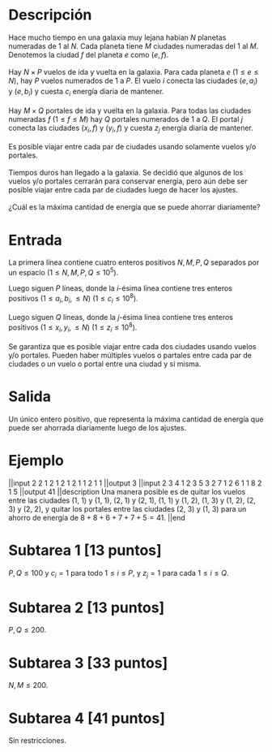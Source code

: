 # Descripción
Hace mucho tiempo en una galaxia muy lejana habían $N$ planetas numeradas de 1 al $N$. Cada planeta tiene $M$ ciudades numeradas del 1 al $M$. Denotemos la ciudad $f$ del planeta $e$ como $(e, f)$.
<br/><br/>
Hay $N \times P$ vuelos de ida y vuelta en la galaxia. Para cada planeta $e$ $(1 \leq e \leq N)$, hay $P$ vuelos numerados de 1 a $P$. El vuelo $i$ conecta las ciudades $(e, a_i)$ y $(e, b_i)$ y cuesta $c_i$ energía diaria de mantener.
<br/><br/>
Hay $M \times Q$ portales de ida y vuelta en la galaxia. Para todas las ciudades numeradas $f$ $(1 \leq f \leq M)$ hay $Q$ portales numerados de 1 a $Q$. El portal $j$ conecta las ciudades $(x_i, f)$ y $(y_i, f)$ y cuesta $z_j$ energía diaria de mantener.
<br/><br/>
Es posible viajar entre cada par de ciudades usando solamente vuelos y/o portales.
<br/><br/>
Tiempos duros han llegado a la galaxia. Se decidió que algunos de los vuelos y/o portales cerrarán para conservar energía, pero aún debe ser posible viajar entre cada par de ciudades luego de hacer los ajustes.
<br/><br/>
¿Cuál es la máxima cantidad de energía que se puede ahorrar diariamente?

# Entrada
La primera línea contiene cuatro enteros positivos $N, M, P, Q$ separados por un espacio $(1 \leq N, M, P, Q \leq 10^{5})$.

Luego siguen $P$ líneas, donde la $i$-ésima línea contiene tres enteros positivos $(1 \leq a_i, b_i, \leq N)$ $(1 \leq c_i \leq 10^{8})$.
<br/><br/>
Luego siguen $Q$ líneas, donde la $j$-ésima línea contiene tres enteros positivos $(1 \leq x_i, y_i, \leq N)$ $(1 \leq z_i \leq 10^{8})$.
<br/><br/>
Se garantiza que es posible viajar entre cada dos ciudades usando vuelos y/o portales. Pueden haber múltiples vuelos o partales entre cada par de ciudades o un vuelo o portal entre una ciudad y si misma.

# Salida
Un único entero positivo, que representa la máxima cantidad de energía que puede ser ahorrada diariamente luego de los ajustes.

# Ejemplo
||input
2 2 1 2
1 2 1
2 1 1
2 1 1
||output
3
||input
2 3 4 1
2 3 5
3 2 7
1 2 6
1 1 8
2 1 5
||output
41
||description
Una manera posible es de quitar los vuelos entre las ciudades (1, 1) y (1, 1), (2, 1) y (2, 1), (1, 1)
y (1, 2), (1, 3) y (1, 2), (2, 3) y (2, 2), y quitar los portales entre las ciudades (2, 3) y
(1, 3) para un ahorro de energía de $8 + 8 + 6 + 7 + 7 + 5 = 41$.
||end

# Subtarea 1 [13 puntos]
$P, Q \leq 100$ y $c_i = 1$ para todo $1 \leq i \leq P$, y $z_j = 1$ para cada $1 \leq i \leq Q$.

# Subtarea 2 [13 puntos]
$P, Q \leq 200$.

# Subtarea 3 [33 puntos]
$N, M \leq 200$.

# Subtarea 4 [41 puntos]
Sin restricciones.

